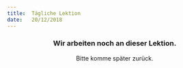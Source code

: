 ```yaml
---
title:  Tägliche Lektion
date:   20/12/2018
---
```


### <center>Wir arbeiten noch an dieser Lektion.</center>
<center>Bitte komme später zurück.</center>